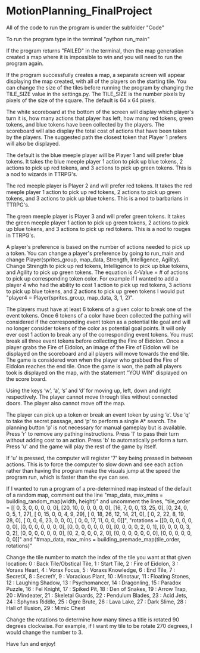 # MotionPlanning_FinalProject

All of the code to run the program is under the subfolder "Code"

To run the program type in the terminal "python run_main"

If the program returns "FAILED" in the terminal, then the map generation created a map where it is impossible to win and you will need to run the program again.

If the program successfully creates a map, a separate screen will appear displaying the map created, with all of the players on the starting tile. You can change the size of the tiles before running the program by changing the TILE_SIZE value in the settings.py.  The TILE_SIZE is the number pixels by pixels of the size of the square. The default is 64 x 64 pixels.

The white scoreboard at the bottom of the screen will display which player's turn it is, how many actions that player has left, how many red tokens, green tokens, and blue tokens have been collected by the players. The scoreboard will also display the total cost of actions that have been taken by the players. The suggested path the closest token that Player 1 prefers will also be displayed.  

The default is the blue meeple player will be Player 1 and will prefer blue tokens. It takes the blue meeple player 1 action to pick up blue tokens, 2 actions to pick up red tokens, and 3 actions to pick up green tokens. This is a nod to wizards in TTRPG's.

The red meeple player is Player 2 and will prefer red tokens. It takes the red meeple player 1 action to pick up red tokens, 2 actions to pick up green tokens, and 3 actions to pick up blue tokens. This is a nod to barbarians in TTRPG's.

The green meeple player is Player 3 and will prefer green tokens. It takes the green meeple player 1 action to pick up green tokens, 2 actions to pick up blue tokens, and 3 actions to pick up red tokens. This is a nod to rouges in TTRPG's.

A player's preference is based on the number of actions needed to pick up a token.  You can change a player's preference by going to run_main and change Player(sprites_group, map_data, Strength, Intelligence, Agility). Change Strength to pick up red tokens, Intelligence to pick up blue tokens, and Agility to pick up green tokens. The equation is 4-Value = # of actions to pick up corresponding token color. For example if I wanted to add a player 4 who had the ability to cost 1 action to pick up red tokens, 3 actions to pick up blue tokens, and 2 actions to pick up green tokens I would put "player4 = Player(sprites_group, map_data, 3, 1, 2)".

The players must have at least 6 tokens of a given color to break one of the event tokens. Once 6 tokens of a color have been collected the pathing will considered if the corresponding event token as a potential tile goal and will no longer consider tokens of the color as potential goal points.  It will only ever cost 1 action to break any of the corresponding event tokens. You must break all three event tokens before collecting the Fire of Eidolon.  Once a player grabs the Fire of Eidolon, an image of the Fire of Eidolon will be displayed on the scoreboard and all players will move towards the end tile. The game is considered won when the player who grabbed the Fire of Eidolon reaches the end tile. Once the game is won, the path all players took is displayed on the map, with the statement "YOU WIN" displayed on the score board.

Using the keys ‘w’, ‘a’, ‘s’ and ‘d’ for moving up, left, down and right respectively. The player cannot move through tiles without connected doors. The player also cannot move off the map.

The player can pick up a token or break an event token by using ‘e’. Use ‘q’ to take the secret passage, and ‘p’ to perform a single A* search. The planning button ‘p’ is not necessary for manual gameplay but is available. Press 'r' to remove any pathing instructions. Press 'l' to pass their turn without adding cost to an action. Press 'b' to automatically perform a turn. Press 'u' and the game will play the rest of the game by itself.

If 'u' is pressed, the computer will register '7' key being pressed in between actions.  This is to force the computer to slow down and see each action rather than having the program make the visuals jump at the speed the program run, which is faster than the eye can see.

If I wanted to run a program of a pre-determined map instead of the default of a random map, comment out the line "map_data, max_mins = building_random_map(width, height)" and uncomment the lines, "tile_order = [[ 0,  3,  0,  0,  0,  0,  0],  [20, 10,  0,  0,  0,  0,  0], [16,  7,  0,  0, 13, 25, 0], [0, 24,  0,  0,  5,  1, 27], [ 0, 15,  0,  0,  4,  9, 29],  [ 0, 18, 26, 12, 14, 21, 0],  [ 0,  2, 22,  8, 19, 28,  0], [ 0,  0,  6, 23,  0,  0,  0], [ 0,  0, 17, 11, 0, 0,  0]]", "rotations = [[0, 0, 0, 0, 0, 0, 0], [0, 0, 0, 0, 0, 0, 0], [0, 0, 0, 0, 0, 0, 0], [0, 0, 0, 0, 2, 0, 1], [0, 0, 0, 0, 3, 0, 2], [0, 0, 0, 0, 0, 0, 0], [0, 2, 0, 0, 0, 2, 0], [0, 0, 0, 0, 0, 0, 0], [0, 0, 0, 0, 0, 0, 0]]" and  "#map_data, max_mins = building_premade_map(tile_order, rotations)"

Change the tile number to match the index of the tile you want at that given location:
    0  : Back Tile/Obstical Tile,
    1  : Start Tile,
    2  : Fire of Eidolon,
    3  : Voraxs Heart,
    4  : Vorax Focus,
    5  : Voraxs Knowledge,
    6  : End Tile,
    7  : SecretX,
    8  : SecretY,
    9  : Voracious Plant,
    10 : Minotaur,
    11 : Floating Stones,
    12 : Laughing Shadow,
    13 : Psychomancer,
    14 : Dragonling,
    15 : Paradox Puzzle,
    16 : Fel Knight,
    17 : Spiked Pit,
    18 : Den of Snakes,
    19 : Arrow Trap,
    20 : Mindeater,
    21 : Skeletal Guards,
    22 : Pendulum Blades,
    23 : Acid Jets,
    24 : Sphynxs Riddle,
    25 : Ogre Brute,
    26 : Lava Lake,
    27 : Dark Slime,
    28 : Hall of Illusion,
    29 : Mimic Chest

Change the rotations to determine how many times a title is rotated 90 degrees clockwise. For example, if I want my tile to be rotate 270 degrees, I would change the number to 3.

Have fun and enjoy!
